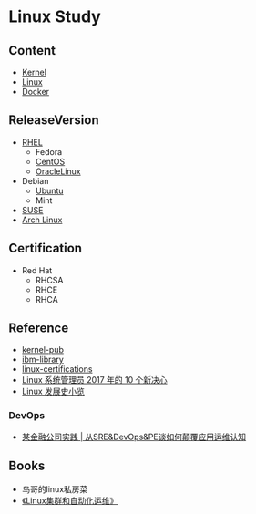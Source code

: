 # Linux Study


## Content

- [Kernel](kernel/kernel.md)
- [Linux](linux/linux.md)
- [Docker](https://github.com/shawn0915/docker-study)

## ReleaseVersion

- [RHEL](release-rhel/rhel.md)
  - Fedora
  - [CentOS](release-centos/centos.md)
  - [OracleLinux](release-ol/ol.md)
- Debian
  - [Ubuntu](release-ubuntu/ubuntu.md)
  - Mint
- [SUSE](release-suse/suse.md)
- [Arch Linux](https://www.archlinux.org)


## Certification

- Red Hat
  - RHCSA
  - RHCE
  - RHCA

## Reference

- [kernel-pub](https://www.kernel.org/pub/)
- [ibm-library](https://www.ibm.com/developerworks/cn/views/linux/libraryview.jsp)
- [linux-certifications](https://linoxide.com/linux-how-to/12-globally-recognized-linux-certifications/)
- [Linux 系统管理员 2017 年的 10 个新决心](https://mp.weixin.qq.com/s/Cm_JnrRMn8b9YpJE-1BWLA)
- [Linux 发展史小览](https://mp.weixin.qq.com/s/EeFqX-9Qkd6TNWRaF7CUfQ)

### DevOps

- [某金融公司实践 | 从SRE&DevOps&PE谈如何颠覆应用运维认知](https://mp.weixin.qq.com/s/7X449MGZsNeLXtPtoIQnwA)

## Books

- 鸟哥的linux私房菜
- [《Linux集群和自动化运维》](https://github.com/yuhongchun/automation)